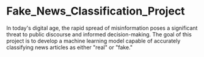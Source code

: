 # Fake_News_Classification_Project
In today's digital age, the rapid spread of misinformation poses a significant threat to public discourse and informed decision-making. The goal of this project is to develop a machine learning model capable of accurately classifying news articles as either "real" or "fake." 

